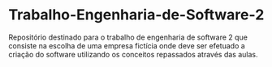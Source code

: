 # Trabalho-Engenharia-de-Software-2
Repositório destinado para o trabalho de engenharia de software 2 que consiste na escolha de uma empresa fictícia onde deve ser efetuado a criação do software utilizando os conceitos repassados através das aulas.
